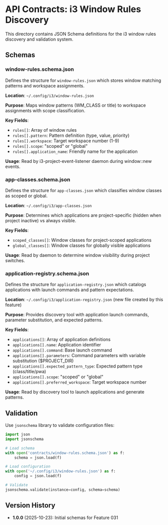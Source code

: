 # API Contracts: i3 Window Rules Discovery

This directory contains JSON Schema definitions for the i3 window rules discovery and validation system.

## Schemas

### window-rules.schema.json

Defines the structure for `window-rules.json` which stores window matching patterns and workspace assignments.

**Location**: `~/.config/i3/window-rules.json`

**Purpose**: Maps window patterns (WM_CLASS or title) to workspace assignments with scope classification.

**Key Fields**:
- `rules[]`: Array of window rules
- `rules[].pattern`: Pattern definition (type, value, priority)
- `rules[].workspace`: Target workspace number (1-9)
- `rules[].scope`: "scoped" or "global"
- `rules[].application_name`: Friendly name for the application

**Usage**: Read by i3-project-event-listener daemon during window::new events.

### app-classes.schema.json

Defines the structure for `app-classes.json` which classifies window classes as scoped or global.

**Location**: `~/.config/i3/app-classes.json`

**Purpose**: Determines which applications are project-specific (hidden when project inactive) vs always visible.

**Key Fields**:
- `scoped_classes[]`: Window classes for project-scoped applications
- `global_classes[]`: Window classes for globally visible applications

**Usage**: Read by daemon to determine window visibility during project switches.

### application-registry.schema.json

Defines the structure for `application-registry.json` which catalogs applications with launch commands and pattern expectations.

**Location**: `~/.config/i3/application-registry.json` (new file created by this feature)

**Purpose**: Provides discovery tool with application launch commands, parameter substitution, and expected patterns.

**Key Fields**:
- `applications[]`: Array of application definitions
- `applications[].name`: Application identifier
- `applications[].command`: Base launch command
- `applications[].parameters`: Command parameters with variable substitution ($PROJECT_DIR)
- `applications[].expected_pattern_type`: Expected pattern type (class/title/pwa)
- `applications[].scope`: "scoped" or "global"
- `applications[].preferred_workspace`: Target workspace number

**Usage**: Read by discovery tool to launch applications and generate patterns.

## Validation

Use `jsonschema` library to validate configuration files:

```python
import json
import jsonschema

# Load schema
with open('contracts/window-rules.schema.json') as f:
    schema = json.load(f)

# Load configuration
with open('~/.config/i3/window-rules.json') as f:
    config = json.load(f)

# Validate
jsonschema.validate(instance=config, schema=schema)
```

## Version History

- **1.0.0** (2025-10-23): Initial schemas for Feature 031
